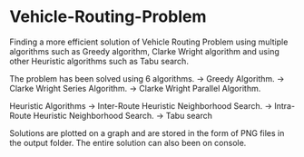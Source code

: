 # Vehicle-Routing-Problem
Finding a more efficient solution of Vehicle Routing Problem using multiple algorithms such as Greedy algorithm, Clarke Wright algorithm and using other Heuristic algorithms such as Tabu search.

The problem has been solved using 6 algorithms.
-> Greedy Algorithm.
-> Clarke Wright Series Algorithm.
-> Clarke Wright Parallel Algorithm.

Heuristic Algorithms
-> Inter-Route Heuristic Neighborhood Search.
-> Intra-Route Heuristic Neighborhood Search.
-> Tabu search

Solutions are plotted on a graph and are stored in the form of PNG files in the output folder. The entire solution can also been on console.
